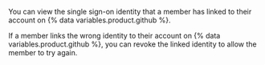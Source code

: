 You can view the single sign-on identity that a member has linked to their account on {% data variables.product.github %}.

If a member links the wrong identity to their account on {% data variables.product.github %}, you can revoke the linked identity to allow the member to try again.
